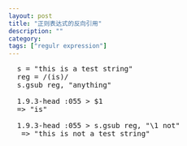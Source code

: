 ```yaml
---
layout: post
title: "正则表达式的反向引用"
description: ""
category:
tags: ["regulr expression"]
---
```




<pre>
  s = "this is a test string"
  reg = /(is)/
  s.gsub reg, "anything"

  1.9.3-head :055 > $1
  => "is"

  1.9.3-head :055 > s.gsub reg, "\1 not"
   => "this is not a test string"
</pre>
